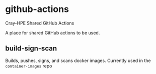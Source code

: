# github-actions
Cray-HPE Shared GitHub Actions 

A place for shared GitHub actions to be used. 

## build-sign-scan
Builds, pushes, signs, and scans docker images. Currently used in the `container-images` repo
